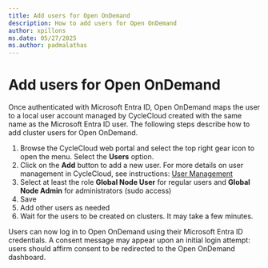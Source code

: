 ```yaml
---
title: Add users for Open OnDemand
description: How to add users for Open OnDemand
author: xpillons
ms.date: 05/27/2025
ms.author: padmalathas
---
```


# Add users for Open OnDemand
Once authenticated with Microsoft Entra ID, Open OnDemand maps the user to a local user account managed by CycleCloud created with the same name as the Microsoft Entra ID user. The following steps describe how to add cluster users for Open OnDemand.
1. Browse the CycleCloud web portal and select the top right gear icon to open the menu. Select the **Users** option.
1. Click on the **Add** button to add a new user. For more details on user management in CycleCloud, see instructions: [User Management](../../concepts/user-management.md)
1. Select at least the role **Global Node User** for regular users and **Global Node Admin** for administrators (sudo access)
1. Save
1. Add other users as needed
1. Wait for the users to be created on clusters. It may take a few minutes.

Users can now log in to Open OnDemand using their Microsoft Entra ID credentials. A consent message may appear upon an initial login attempt: users should affirm consent to be redirected to the Open OnDemand dashboard.
